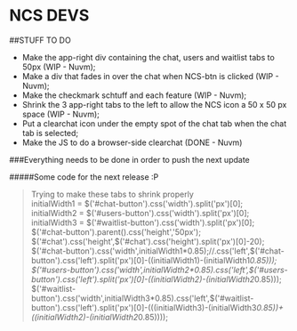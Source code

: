 # NCS DEVS

##STUFF TO DO  

* Make the app-right div containing the chat, users and waitlist tabs to 50px (WIP - Nuvm);  
* Make a div that fades in over the chat when NCS-btn is clicked (WIP - Nuvm);  
* Make the checkmark schtuff and each feature (WIP - Nuvm);  
* Shrink the 3 app-right tabs to the left to allow the NCS icon a 50 x 50 px space (WIP - Nuvm);  
* Put a clearchat icon under the empty spot of the chat tab when the chat tab is selected;  
* Make the JS to do a browser-side clearchat (DONE - Nuvm)  

###Everything needs to be done in order to push the next update

#####Some code for the next release :P  
  
  >Trying to make these tabs to shrink properly  
  initialWidth1 = $('#chat-button').css('width').split('px')[0];  
initialWidth2 = $('#users-button').css('width').split('px')[0];  
initialWidth3 = $('#waitlist-button').css('width').split('px')[0];  
$('#chat-button').parent().css('height','50px');  
$('#chat').css('height',$('#chat').css('height').split('px')[0]-20);  
$('#chat-button').css('width',initialWidth1*0.85);//.css('left',$('#chat-button').css('left').split('px')[0]-((initialWidth1)-(initialWidth1*0.85)));  
$('#users-button').css('width',initialWidth2*0.85).css('left',$('#users-button').css('left').split('px')[0]-((initialWidth2)-(initialWidth2*0.85)));  
$('#waitlist-button').css('width',initialWidth3*0.85).css('left',$('#waitlist-button').css('left').split('px')[0]-(((initialWidth3)-(initialWidth3*0.85))+((initialWidth2)-(initialWidth2*0.85))));  



